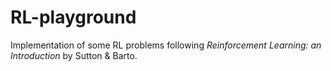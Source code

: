 # RL-playground

Implementation of some RL problems following *Reinforcement Learning: an Introduction* by Sutton & Barto.